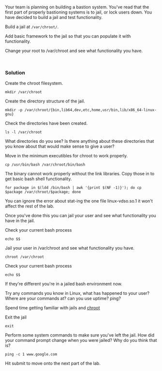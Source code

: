 Your team is planning on building a bastion system. You've read that the first part of properly bastioning systems is to jail, or lock users down. You have decided to build a jail and test functionality.

Build a jail at `/var/chroot/`.

Add basic framework to the jail so that you can populate it with functionality.

Change your root to /var/chroot and see what functionality you have.


<br>

### Solution


Create the chroot filesystem.

```plain
mkdir /var/chroot
```

Create the directory structure of the jail.

```plain
mkdir -p /var/chroot/{bin,lib64,dev,etc,home,usr/bin,lib/x86_64-linux-gnu}
```

Check the directories have been created.

```plain
ls -l /var/chroot
```

What directories do you see? Is there anything about these directories that you know about that would make sense to give a user?

Move in the minimum executibles for chroot to work properly.

```plain
cp /usr/bin/bash /var/chroot/bin/bash
```

The binary cannot work properly without the link libraries. Copy those in to get basic bash shell functionality.

```plain
for package in $(ldd /bin/bash | awk '{print $(NF -1)}'); do cp $package /var/chroot/$package; done
```

You can ignore the error about stat-ing the one file linux-vdso.so.1 it won't affect the rest of the lab.

Once you've done this you can jail your user and see what functionality you have in the jail.

Check your current bash process

```plain
echo $$
```

Jail your user in /var/chroot and see what functionality you have.

```plain
chroot /var/chroot
```

Check your current bash process

```plain
echo $$
```

If they're different you're in a jailed bash environment now.

Try any commands you know in Linux, what has happened to your user? Where are your commands at? can you use uptime? ping?

Spend time getting familiar with jails and [chroot](https://en.wikipedia.org/wiki/Chroot)

Exit the jail

```plain
exit
```

Perform some system commands to make sure you've left the jail. How did your command prompt change when you were jailed? Why do you think that is?

```plain
ping -c 1 www.google.com
```

Hit submit to move onto the next part of the lab.


